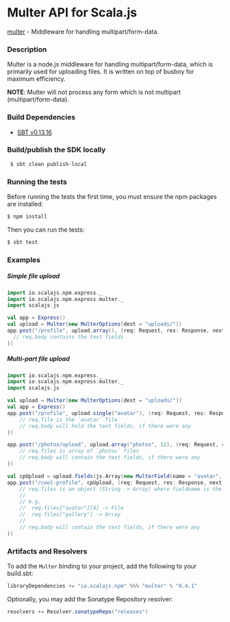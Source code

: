 Multer API for Scala.js
================================
[multer](https://www.npmjs.com/package/multer) - Middleware for handling multipart/form-data.

### Description

Multer is a node.js middleware for handling multipart/form-data, which is primarily used for uploading files. 
It is written on top of busboy for maximum efficiency.

**NOTE**: Multer will not process any form which is not multipart (multipart/form-data).

### Build Dependencies

* [SBT v0.13.16](http://www.scala-sbt.org/download.html)

### Build/publish the SDK locally

```bash
 $ sbt clean publish-local
```

### Running the tests

Before running the tests the first time, you must ensure the npm packages are installed:

```bash
$ npm install
```

Then you can run the tests:

```bash
$ sbt test
```

### Examples

##### Simple file upload

```scala
import io.scalajs.npm.express._
import io.scalajs.npm.express.multer._
import scalajs.js

val app = Express()
val upload = Multer(new MulterOptions(dest = "uploads/"))
app.post("/profile", upload.array(), (req: Request, res: Response, next: js.Function) => {
  // req.body contains the text fields
})
```

##### Multi-part file upload

```scala
import io.scalajs.npm.express._
import io.scalajs.npm.express.multer._
import scalajs.js

val upload = Multer(new MulterOptions(dest = "uploads/"))
val app = Express()
app.post("/profile", upload.single("avatar"), (req: Request, res: Response, next: js.Function) => {
    // req.file is the `avatar` file
    // req.body will hold the text fields, if there were any
})

app.post("/photos/upload", upload.array("photos", 12), (req: Request, res: Response, next: js.Function) => {
    // req.files is array of `photos` files
    // req.body will contain the text fields, if there were any
})

val cpUpload = upload.fields(js.Array(new MulterField(name = "avatar", maxCount = 1), new MulterField(name = "gallery", maxCount = 8)))
app.post("/cool-profile", cpUpload, (req: Request, res: Response, next: js.Function) => {
    // req.files is an object (String -> Array) where fieldname is the key, and the value is array of files
    //
    // e.g.
    //  req.files["avatar"][0] -> File
    //  req.files["gallery"] -> Array
    //
    // req.body will contain the text fields, if there were any
})
```

### Artifacts and Resolvers

To add the `Multer` binding to your project, add the following to your build.sbt:  

```sbt
libraryDependencies += "io.scalajs.npm" %%% "multer" % "0.4.1"
```

Optionally, you may add the Sonatype Repository resolver:

```sbt   
resolvers += Resolver.sonatypeRepo("releases") 
```